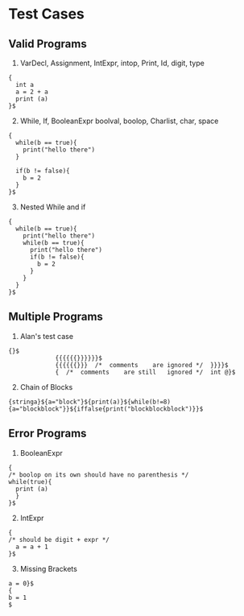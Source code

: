 # Test Cases

## Valid Programs
1. VarDecl, Assignment, IntExpr, intop, Print, Id, digit, type
```
{
  int a
  a = 2 + a
  print (a)
}$
```

2. While, If, BooleanExpr boolval, boolop, Charlist, char, space
```
{
  while(b == true){
    print("hello there")
  }

  if(b != false){
    b = 2
  }
}$
```

3. Nested While and if
```
{
  while(b == true){
    print("hello there")
    while(b == true){
      print("hello there")
      if(b != false){
        b = 2
      }
    }
  }
}$
```

## Multiple Programs
1. Alan's test case
```
{}$	
	 		 {{{{{{}}}}}}$	
	 	 	 {{{{{{}}}	/*	comments	are	ignored	*/	}}}}$	
	 	 	 {	/*	comments	are	still	ignored	*/	int	@}$
```

2. Chain of Blocks
```
{stringa}${a="block"}${print(a)}${while(b!=8){a="blockblock"}}${iffalse{print("blockblockblock")}}$
```

## Error Programs
1. BooleanExpr
```
{
/* boolop on its own should have no parenthesis */
while(true){ 
  print (a)
  }
}$
```

2. IntExpr
```
{
/* should be digit + expr */
  a = a + 1
}$
```

3. Missing Brackets
```
a = 0}$
{
b = 1
$
```